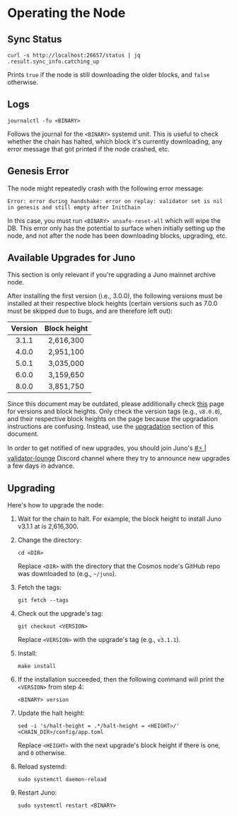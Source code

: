 # Operating the Node

## Sync Status

```shell
curl -s http://localhost:26657/status | jq .result.sync_info.catching_up
```

Prints `true` if the node is still downloading the older blocks, and `false` otherwise.

## Logs

```shell
journalctl -fu <BINARY>
```

Follows the journal for the `<BINARY>` systemd unit. This is useful to check whether the chain has halted, which block it's currently downloading, any error message that got printed if the node crashed, etc.

## Genesis Error

The node might repeatedly crash with the following error message:

```
Error: error during handshake: error on replay: validator set is nil in genesis and still empty after InitChain
```

In this case, you must run `<BINARY> unsafe-reset-all` which will wipe the DB. This error only has the potential to surface when initially setting up the node, and not after the node has been downloading blocks, upgrading, etc.

## Available Upgrades for Juno

This section is only relevant if you're upgrading a Juno mainnet archive node.

After installing the first version (i.e., 3.0.0), the following versions must be installed at their respective block heights (certain versions such as 7.0.0 must be skipped due to bugs, and are therefore left out):

|Version|Block height|
|:---:|:---:|
|3.1.1|2,616,300|
|4.0.0|2,951,100|
|5.0.1|3,035,000|
|6.0.0|3,159,650|
|8.0.0|3,851,750|

Since this document may be outdated, please additionally check [this](https://docs.junonetwork.io/validators/mainnet-upgrades) page for versions and block heights. Only check the version tags (e.g., `v8.0.0`), and their respective block heights on the page because the upgradation instructions are confusing. Instead, use the [upgradation](#upgrading) section of this document.

In order to get notified of new upgrades, you should join Juno's [#⚡ | validator-lounge](https://discord.com/channels/816256689078403103/816263136491339867) Discord channel where they try to announce new upgrades a few days in advance.

## Upgrading

Here's how to upgrade the node:
1. Wait for the chain to halt. For example, the block height to install Juno v3.1.1 at is 2,616,300.
2. Change the directory:

    ```shell
    cd <DIR>
    ```

    Replace `<DIR>` with the directory that the Cosmos node's GitHub repo was downloaded to (e.g., `~/juno`).
3. Fetch the tags:

    ```shell
    git fetch --tags
    ```
4. Check out the upgrade's tag:

    ```shell
    git checkout <VERSION>
    ```

   Replace `<VERSION>` with the upgrade's tag (e.g., `v3.1.1`).
5. Install:

    ```shell
    make install
    ```
6. If the installation succeeded, then the following command will print the `<VERSION>` from step 4:

    ```shell
    <BINARY> version
    ```
7. Update the halt height:

    ```shell
    sed -i 's/halt-height = .*/halt-height = <HEIGHT>/' <CHAIN_DIR>/config/app.toml
    ```

   Replace `<HEIGHT>` with the next upgrade's block height if there is one, and `0` otherwise.
8. Reload systemd:

    ```shell
    sudo systemctl daemon-reload
    ```
9. Restart Juno:

    ```shell
    sudo systemctl restart <BINARY>
    ```
